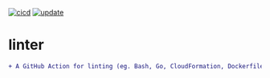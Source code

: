 [![cicd](https://github.com/jmpa-oss/linter/workflows/cicd/badge.svg)](https://github.com/jmpa-oss/linter/actions?query=workflow%3Acicd)
[![update](https://github.com/jmpa-oss/linter/workflows/update/badge.svg)](https://github.com/jmpa-oss/linter/actions?query=workflow%3Aupdate)

# linter

```diff
+ A GitHub Action for linting (eg. Bash, Go, CloudFormation, Dockerfiles, etc)
```
